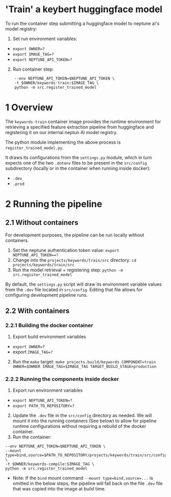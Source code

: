 # 'Train' a keybert huggingface model

To run the container step submitting a huggingface model to neptune ai's model registry:

1. Set run environment variables:
  - `export OWNER=?`
  - `export IMAGE_TAG=?`
  - `export NEPTUNE_API_TOKEN=?`
2. Run container step:
```docker run \
    --env NEPTUNE_API_TOKEN=$NEPTUNE_API_TOKEN \
    -t $OWNER/keywords-train:$IMAGE_TAG \
    python -m src.register_trained_model
  ```

# 1 Overview

The `keywords-train` container image provides the runtime environment for retrieving a specified
feature extraction pipeline from huggingface and registering it on our internal neptun AI model
registry.

The python module implementing the above process is `register_trained_model.py`.

It draws its configurations from the `settings.py` module, which in turn expects one of the two
`.dotenv` files to be present in the `src/config` subdirectory (locally or in the container when
 running inside docker):

- `.dev`
- `.prod`

# 2 Running the pipeline

## 2.1 Without containers

For development purposes, the pipeline can be run locally without containers.

1. Set the neptune authentication token value: `export NEPTUNE_API_TOKEN==?`
2. Change into the `projects/keywords/train/src` directory: `cd projects/keywords/train/src`
3. Run the model retrieval + registering step: `python -m src.register_trained_model`

By default, the `settings.py` script will draw its environment variable values from the `.dev` file
located in `src/config`. Editing that file allows for configuring development pipeline runs.

## 2.2 With containers

### 2.2.1 Building the docker container

1. Export build environment variables
  - `export OWNER=?`
  - export `IMAGE_TAG=?`
2. Run the `make` target: `make projects.build/keywords COMPONENT=train OWNER=$OWNER IMAGE_TAG=$IMAGE_TAG TARGET_BUILD_STAGE=production`

### 2.2.2 Running the components inside docker

1. Export run environment variables
  - `export NEPTUNE_API_TOKEN=?`
  - `export PATH_TO_REPOSITORY=?`

2. Update the `.dev` file in the `src/config` directory as needed. We will mount it into the running containers (See below) to allow for pipeline runtime configurations without requiring a rebuild of the docker container.
3. Run the container:
  ```docker run \
  --env NEPTUNE_API_TOKEN=$NEPTUNE_API_TOKEN \
  --mount type=bind,source=$PATH_TO_REPOSITORY/projects/keywords/train/src/config/,target=/projects/keywords/train/src/config,readonly \
  -t $OWNER/keywords-compile:$IMAGE_TAG \
  python -m src.register_trained_model
  ```
  - Note: If the `bind` mount command `--mount type=bind,source=...` is omitted in the below steps, the pipeline will fall back on the file `.dev` file that was copied into the image at build time.
